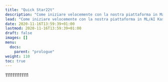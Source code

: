 ```yaml
---
title: "Quick Star22t"
description: "Come iniziare velocemente con la nostra piattaforma in Machine Learning Kaspian."
lead: "Come iniziare velocemente con la nostra piattaforma in ML/AI Kaspian"
date: 2020-11-16T13:59:39+01:00
lastmod: 2020-11-16T13:59:39+01:00
draft: false
images: []
menu:
  docs:
    parent: "prologue"
weight: 110
toc: true
---
```

1111111111111


